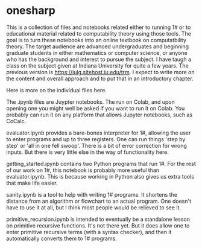 # onesharp
This is a collection of files and notebooks related either to running 1# or to educational material related to computability theory using those tools.  The goal is to turn these notebooks into an online textbook on computatbility theory.  The target audience are advanced undergraduates and beginning graduate students in either mathematics or computer science, or anyone who has the background and interest to pursue the subject.
I have taugh a class on the subject given at Indiana University for quite a few years.  The previous version is https://iulg.sitehost.iu.edu/trm. I expect to write more on the content and overall approach and to put that in an introductory chapter.

Here is more on the individual files here.

The .ipynb files are Juypter notebooks.   The run on Colab, and upon opening one you might well be asked if you want to run it on Colab.  You probably can run it on any platform that allows Jupyter notebooks, such as CoCalc.

evaluator.ipynb provides a bare-bones interpreter for 1#, allowing the user to enter programs and up to three registers.  One can run things 'step by step' or 'all in one fell swoop'.  There is a bit of error correction for wrong inputs.  But there is very little else in the way of functionality here.

getting_started.ipynb contains two Python programs that run 1#.  For the rest of our work on 1#, this notebook is probably more useful
than evaluator.ipynb.  This is because working in Python also gives us extra tools that make life easier.

sanity.ipynb is a tool to help with writing 1# programs.   It shortens the distance from an algorithm or flowchart to an actual program.
One doesn't have to use it at all, but I think most people would be relieved to see it.

primitive_recursion.ipynb is intended to eventually be a standalone lesson on primitive recursive functions.  It's not there yet.  But it does allow one to enter primitive recursive terms (with a syntax checker), and then it automatically converts them to 1# programs.
